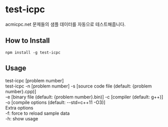 # test-icpc
acmicpc.net 문제들의 샘플 데이터를 자동으로 테스트해줍니다. 

## How to Install
`npm install -g test-icpc`

## Usage
test-icpc [problem number]  
test-icpc -n [problem number] -s [source code file (default: {problem number}.cpp)]  
           -e [binary file (default: {problem number}.bin)] -c [compiler (default: g++)]  
           -o [compile options (default: --std=c++11 -O3)]  
Extra options  
-f: force to reload sample data  
-h: show usage  